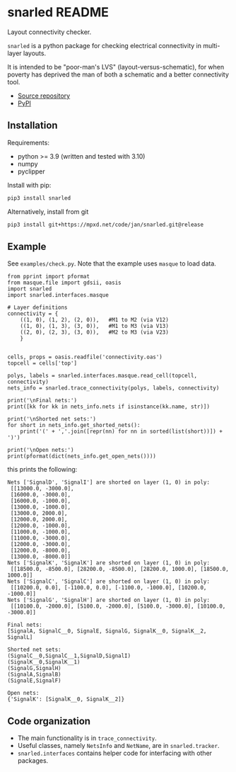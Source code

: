 snarled README
============

Layout connectivity checker.

`snarled` is a python package for checking electrical connectivity in multi-layer layouts.

It is intended to be "poor-man's LVS" (layout-versus-schematic), for when poverty
has deprived the man of both a schematic and a better connectivity tool.

- [Source repository](https://mpxd.net/code/jan/snarled)
- [PyPI](https://pypi.org/project/snarled)

## Installation

Requirements:
* python >= 3.9 (written and tested with 3.10)
* numpy
* pyclipper


Install with pip:
```bash
pip3 install snarled
```

Alternatively, install from git
```bash
pip3 install git+https://mpxd.net/code/jan/snarled.git@release
```

## Example
See `examples/check.py`. Note that the example uses `masque` to load data.

```python3
from pprint import pformat
from masque.file import gdsii, oasis
import snarled
import snarled.interfaces.masque

# Layer definitions
connectivity = {
    ((1, 0), (1, 2), (2, 0)),   #M1 to M2 (via V12)
    ((1, 0), (1, 3), (3, 0)),   #M1 to M3 (via V13)
    ((2, 0), (2, 3), (3, 0)),   #M2 to M3 (via V23)
    }


cells, props = oasis.readfile('connectivity.oas')
topcell = cells['top']

polys, labels = snarled.interfaces.masque.read_cell(topcell, connectivity)
nets_info = snarled.trace_connectivity(polys, labels, connectivity)

print('\nFinal nets:')
print([kk for kk in nets_info.nets if isinstance(kk.name, str)])

print('\nShorted net sets:')
for short in nets_info.get_shorted_nets():
    print('(' + ','.join([repr(nn) for nn in sorted(list(short))]) + ')')

print('\nOpen nets:')
print(pformat(dict(nets_info.get_open_nets())))
```

this prints the following:

```
Nets ['SignalD', 'SignalI'] are shorted on layer (1, 0) in poly:
 [[13000.0, -3000.0],
 [16000.0, -3000.0],
 [16000.0, -1000.0],
 [13000.0, -1000.0],
 [13000.0, 2000.0],
 [12000.0, 2000.0],
 [12000.0, -1000.0],
 [11000.0, -1000.0],
 [11000.0, -3000.0],
 [12000.0, -3000.0],
 [12000.0, -8000.0],
 [13000.0, -8000.0]]
Nets ['SignalK', 'SignalK'] are shorted on layer (1, 0) in poly:
 [[18500.0, -8500.0], [28200.0, -8500.0], [28200.0, 1000.0], [18500.0, 1000.0]]
Nets ['SignalC', 'SignalC'] are shorted on layer (1, 0) in poly:
 [[10200.0, 0.0], [-1100.0, 0.0], [-1100.0, -1000.0], [10200.0, -1000.0]]
Nets ['SignalG', 'SignalH'] are shorted on layer (1, 0) in poly:
 [[10100.0, -2000.0], [5100.0, -2000.0], [5100.0, -3000.0], [10100.0, -3000.0]]

Final nets:
[SignalA, SignalC__0, SignalE, SignalG, SignalK__0, SignalK__2, SignalL]

Shorted net sets:
(SignalC__0,SignalC__1,SignalD,SignalI)
(SignalK__0,SignalK__1)
(SignalG,SignalH)
(SignalA,SignalB)
(SignalE,SignalF)

Open nets:
{'SignalK': [SignalK__0, SignalK__2]}
```

## Code organization

- The main functionality is in `trace_connectivity`.
- Useful classes, namely `NetsInfo` and `NetName`, are in `snarled.tracker`.
- `snarled.interfaces` contains helper code for interfacing with other packages.


